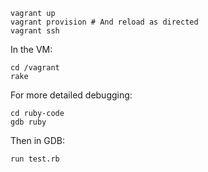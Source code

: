 ```
vagrant up
vagrant provision # And reload as directed
vagrant ssh
```

In the VM:
```
cd /vagrant
rake
```

For more detailed debugging:
```
cd ruby-code
gdb ruby
```

Then in GDB:
```
run test.rb
```